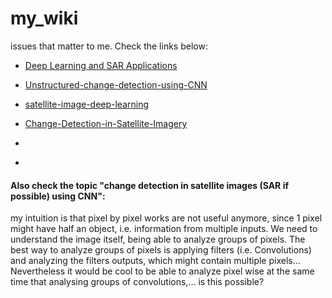# my_wiki
issues that matter to me. Check the links below:


- [Deep Learning and SAR Applications](https://towardsdatascience.com/deep-learning-and-sar-applications-81ba1a319def)
- [Unstructured-change-detection-using-CNN](https://github.com/vbhavank/Unstructured-change-detection-using-CNN)
- [satellite-image-deep-learning](https://github.com/robmarkcole/satellite-image-deep-learning)
- [Change-Detection-in-Satellite-Imagery](https://github.com/abhijeet3922/Change-Detection-in-Satellite-Imagery)

- []()
- []()

#### Also check the topic "change detection in satellite images (SAR if possible) using CNN":

my intuition is that pixel by pixel works are not useful anymore, since 1 pixel might have half an object, i.e. information
from multiple inputs. We need to understand the image itself, being able to analyze groups of pixels.
The best way to analyze groups of pixels is applying filters (i.e. Convolutions) and analyzing the filters outputs, which
might contain multiple pixels... Nevertheless it would be cool to be able to analyze pixel wise at the same time that
analysing groups of convolutions,... is this possible?

